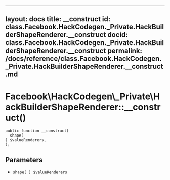 
***

layout: docs
title: __construct
id: class.Facebook.HackCodegen._Private.HackBuilderShapeRenderer.__construct
docid: class.Facebook.HackCodegen._Private.HackBuilderShapeRenderer.__construct
permalink: /docs/reference/class.Facebook.HackCodegen._Private.HackBuilderShapeRenderer.__construct.md
---







# Facebook\\HackCodegen\\_Private\\HackBuilderShapeRenderer::__construct()




``` Hack
public function __construct(
  shape(
) $valueRenderers,
);
```




## Parameters




+ ` shape( ) $valueRenderers `